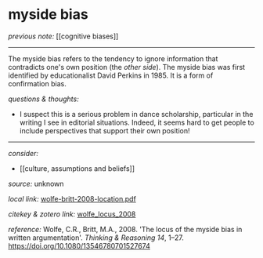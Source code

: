 # myside bias

_previous note:_  [[cognitive biases]]

---

The myside bias refers to the tendency to ignore information that contradicts one's own position (the _other side_). The myside bias was first identified by educationalist David Perkins in 1985. It is a form of confirmation bias.

_questions & thoughts:_

- I suspect this is a serious problem in dance scholarship, particular in the writing I see in editorial situations. Indeed, it seems hard to get people to include perspectives that support their own position!

--- 

_consider:_ 

- [[culture, assumptions and beliefs]]


_source:_ unknown

_local link:_ [wolfe-britt-2008-location.pdf](hook://file/laYRm7zli?p=RHJvcGJveC9BY3Rpb24=&n=wolfe-britt-2008-location.pdf)

_citekey & zotero link:_ [wolfe_locus_2008](zotero://select/items/1_CD8TQBVZ)

_reference:_ Wolfe, C.R., Britt, M.A., 2008. 'The locus of the myside bias in written argumentation'. _Thinking & Reasoning 14_, 1–27. <https://doi.org/10.1080/13546780701527674>


